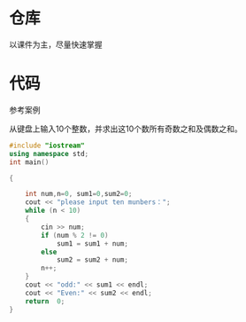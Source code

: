 # 仓库
以课件为主，尽量快速掌握
# 代码
参考案例

从键盘上输入10个整数，并求出这10个数所有奇数之和及偶数之和。

```cpp
#include "iostream"
using namespace std;
int	main()

{

	int num,n=0, sum1=0,sum2=0;
	cout << "please input ten munbers：";
	while (n < 10)
	{
		cin >> num;
		if (num % 2 != 0)
			sum1 = sum1 + num;
		else
			sum2 = sum2 + num;
		n++;
	}
	cout << "odd:" << sum1 << endl;
	cout << "Even:" << sum2 << endl;
	return	0;
}
```
